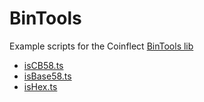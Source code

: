 # BinTools

Example scripts for the Coinflect [BinTools lib](https://github.com/ava-labs/coinflect-docs/blob/master/build/tools/coinflectjs/classes/utils_bintools.bintools.md)

* [isCB58.ts](./isCB58.ts)
* [isBase58.ts](./isBase58.ts)
* [isHex.ts](./isHex.ts)
